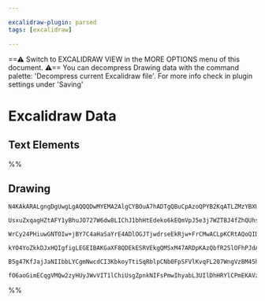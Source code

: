```yaml
---

excalidraw-plugin: parsed
tags: [excalidraw]

---
```

==⚠  Switch to EXCALIDRAW VIEW in the MORE OPTIONS menu of this document. ⚠== You can decompress Drawing data with the command palette: 'Decompress current Excalidraw file'. For more info check in plugin settings under 'Saving'


# Excalidraw Data

## Text Elements
%%
## Drawing
```compressed-json
N4KAkARALgngDgUwgLgAQQQDwMYEMA2AlgCYBOuA7hADTgQBuCpAzoQPYB2KqATLZMzYBXUtiRoIACyhQ4zZAHoFAc0JRJQgEYA6bGwC2CgF7N6hbEcK4OCtptbErHALRY8RMpWdx8Q1TdIEfARcZgRmBShcZQUebQAObQBGGjoghH0EDihmbgBtcDBQMBKIEm4IZgBBAE56TAAtKoAhABUAFgBZAGYAMXoANgBNAAYoZUtUkshYRAqAM0CETyp+

UsxuZxqagHZtAFY1yBhuJO727W6dw8LIChJ1bhHtEdeko6kEQmVpJ5e3j7WZTBJ4fZhQUhsADWCAAwmx8GxSBUAMTzdEYqalTS4bBQ5SQoQcYjwxHIiQQ6zMOC4QLZLGQeaEfD4ADKsBBEkEHgZlQh0IQAHUHpI/jdpnzITD2TBOehueUPoSfhxwrk0O9bhA2DTsGoThrXh8CcI4ABJYjq1B5AC6H0WuEyFu4HCELI+hGJWAquBGvMJxNVzCtrvd

WrCy24PHiuwGNTOIw+jBY7C4aHaSaYrE4ADlOGJTjwdrseEkRjw+FrCMwACLpKCRtAQoQID6aYTEgCiwUy2Stto+QjgxFwDeIpx23XixZq+zj3QGia1RA4UJdbvwH0ReMbqHmBDCHzgbE9OXytzABWmJSX17AIwvdovV+vz1eI01d7fb0ftyfErgQJgxEcJ8n/UpWH0N1RwQAAFIDmBA7hm1bZdQigeF9H0NQx1gk96TQUN8EKABfcB/wgXA4Dgd

kYO4YoZkkDJxHQIgfigLEGEIBAKGaXF8QDEkESRVEkgQMSxM47ARDpKAzQbfR2SlOFhPJdA0QxdEpJkrI5IUvi8RNIkhLJCpKQ4alaV07TSFk+SMl6Zk2Q5FjKgRRVCggaTbN0+zFP5GFhWIR4NTWLydOyPylIFGU5Tcnkwu8uyFIAJWEFU1VORKIr0jIAHldX1U4jU8pLfIU3pOCgXpHWZA1UHFSAysiiqqtZQgjBYnhbyanK/NaLAoCqNi01Yh

B5g47KfJajJaNIIbbLYCgmNwcdCI3KbkoyTtiSqRblpCNb0FpSFVlKvqFL207WngVzBM45hsEhFkAA1isnbRrjCx7nvwIZuAGD6kh4RqICMNgDHorV6AIFs/niUjNvKjI0uMoMrQge6woJEh2s6qMeogHHiHZBA4G4UHic6NhiAQHbcE0YIjv3fBD084nSREtAGMgZoESOzHlBxAAKAZ4moVAxYlqXUCSABKXkUoQZRoLUwWRbnCXNYagYJfliBE

fO6aoGimECqgVMQw2zyHUyJWvVIT1lChiUsgZpnkNIFsPmwIhyabL3UIlDhHRYlCPmEKAVzDwPDdKOwACsEGwHJWRDuBqdp+nGd3Fm2dKXELcYVoIfwF3SlmVywmCFPU15aTwQMG65nWsMJW3GFmYPIPSnwdCqlr4vS/XFlSPAEj+AgJlgitYAyJIoA=
```
%%